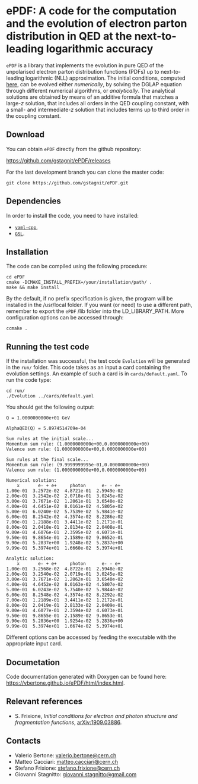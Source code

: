 # ePDF: A code for the computation and the evolution of electron parton distribution in QED at the next-to-leading logarithmic accuracy

``ePDF`` is a library that implements the evolution in pure QED of the
unpolarised electron parton distribution functions (PDFs) up to
next-to-leading logarithmic (NLL) approximation. The initial
conditions, computed [here](https://arxiv.org/pdf/1909.03886.pdf), can
be evolved either *numerically*, by solving the DGLAP equation through
different numerical algorithms, or *analytically*. The analytical
solutions are obtained by means of an additive formula that matches a
large-*z* solution, that includes all orders in the QED coupling
constant, with a small- and intermediate-*z* solution that includes
terms up to third order in the coupling constant.

## Download

You can obtain ``ePDF`` directly from the github repository:

https://github.com/gstagnit/ePDF/releases

For the last development branch you can clone the master code:

```Shell
git clone https://github.com/gstagnit/ePDF.git
```

## Dependencies

In order to install the code, you need to have installed:

- [``yaml-cpp``](https://github.com/jbeder/yaml-cpp),
- [``GSL``](https://www.gnu.org/software/gsl/doc/html/).

## Installation 

The code can be compiled using the following procedure:

```Shell
cd ePDF
cmake -DCMAKE_INSTALL_PREFIX=/your/installation/path/ .
make && make install
```

By the default, if no prefix specification is given, the program will
be installed in the /usr/local folder. If you want (or need) to use a
different path, remember to export the ``ePDF`` /lib folder into the
LD_LIBRARY_PATH. More configuration options can be accessed through:

```Shell
ccmake .
```

## Running the test code

If the installation was successful, the test code ``Evolution`` will be generated in the ``run/`` folder.
This code takes as an input a card containing the evolution settings. An example of such a card is in ``cards/default.yaml``.
To run the code type:

```Shell
cd run/
./Evolution ../cards/default.yaml
```

You should get the following output:

```Shell
Q = 1.0000000000e+01 GeV

AlphaQED(Q) = 5.8974514709e-04

Sum rules at the initial scale...
Momentum sum rule: (1.0000000000e+00,0.0000000000e+00)
Valence sum rule: (1.0000000000e+00,0.0000000000e+00)

Sum rules at the final scale...
Momentum sum rule: (9.9999999995e-01,0.0000000000e+00)
Valence sum rule: (1.0000000000e+00,0.0000000000e+00)

Numerical solution:
    x       e- + e+     photon      e- - e+  
1.00e-01  3.2572e-02  4.8721e-01  2.5949e-02  
2.00e-01  3.2542e-02  2.0718e-01  3.0245e-02  
3.00e-01  3.7671e-02  1.2061e-01  3.6540e-02  
4.00e-01  4.6451e-02  8.0161e-02  4.5805e-02  
5.00e-01  6.0240e-02  5.7539e-02  5.9841e-02  
6.00e-01  8.2542e-02  4.3574e-02  8.2286e-02  
7.00e-01  1.2188e-01  3.4411e-02  1.2171e-01  
8.00e-01  2.0418e-01  2.8134e-02  2.0408e-01  
9.00e-01  4.6076e-01  2.3595e-02  4.6071e-01  
9.50e-01  9.8654e-01  2.1589e-02  9.8652e-01  
9.90e-01  5.2837e+00  1.9248e-02  5.2837e+00  
9.99e-01  5.3974e+01  1.6660e-02  5.3974e+01  

Analytic solution:
    x       e- + e+     photon      e- - e+  
1.00e-01  3.2568e-02  4.8722e-01  2.5948e-02  
2.00e-01  3.2540e-02  2.0719e-01  3.0245e-02  
3.00e-01  3.7671e-02  1.2062e-01  3.6540e-02  
4.00e-01  4.6452e-02  8.0163e-02  4.5807e-02  
5.00e-01  6.0243e-02  5.7540e-02  5.9844e-02  
6.00e-01  8.2548e-02  4.3574e-02  8.2292e-02  
7.00e-01  1.2189e-01  3.4411e-02  1.2172e-01  
8.00e-01  2.0419e-01  2.8133e-02  2.0409e-01  
9.00e-01  4.6077e-01  2.3594e-02  4.6073e-01  
9.50e-01  9.8655e-01  2.1589e-02  9.8653e-01  
9.90e-01  5.2836e+00  1.9254e-02  5.2836e+00  
9.99e-01  5.3974e+01  1.6674e-02  5.3974e+01
```

Different options can be accessed by feeding the executable with the appropriate input card.

## Documetation

Code documentation generated with Doxygen can be found here:
https://vbertone.github.io/ePDF/html/index.html.

## Relevant references

- S. Frixione, *Initial conditions for electron and photon structure and fragmentation functions*, [arXiv:1909.03886](https://arxiv.org/pdf/1909.03886.pdf).

## Contacts

- Valerio Bertone: valerio.bertone@cern.ch
- Matteo Cacciari: matteo.cacciari@cern.ch
- Stefano Frixione: stefano.frixione@cern.ch
- Giovanni Stagnitto: giovanni.stagnitto@gmail.com
